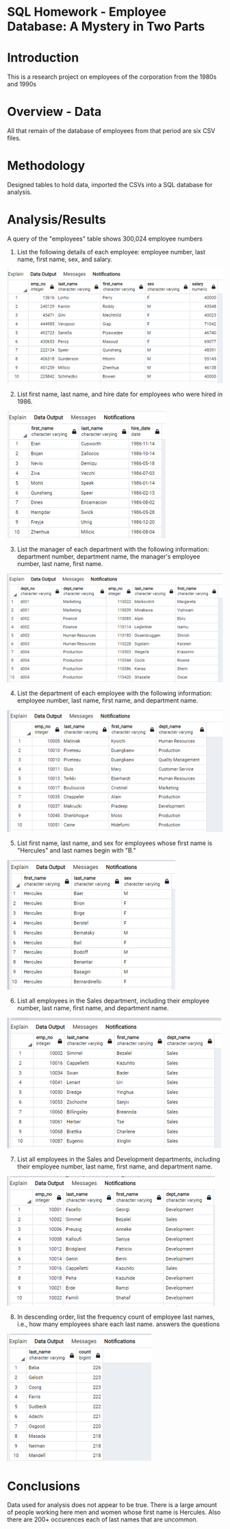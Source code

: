 
# SQL Homework - Employee Database: A Mystery in Two Parts

# Introduction
This is a research project on employees of the corporation from the 1980s and 1990s
# Overview - Data
All that remain of the database of employees from that period are six CSV files.
# Methodology
Designed tables to hold data, imported the CSVs into a SQL database for analysis.
# Analysis/Results
A query of the "employees" table shows 300,024 employee numbers

1. List the following details of each employee: employee number, last name, first name, sex, and salary.

![Table 1](Images/1.PNG)

2. List first name, last name, and hire date for employees who were hired in 1986.

![Table 2](Images/2.PNG)

3. List the manager of each department with the following information: department number, department name, the manager's employee number, last name, first name.

![Table 3](Images/3.PNG)

4. List the department of each employee with the following information: employee number, last name, first name, and department name.

![Table 43](Images/4.PNG)

5. List first name, last name, and sex for employees whose first name is "Hercules" and last names begin with "B."

![Table 5](Images/5.PNG)

6. List all employees in the Sales department, including their employee number, last name, first name, and department name.

![Table 6](Images/6.PNG)

7. List all employees in the Sales and Development departments, including their employee number, last name, first name, and department name.

![Table 7](Images/7.PNG)

8. In descending order, list the frequency count of employee last names, i.e., how many employees share each last name.
answers the questions

![Table 8](Images/8.PNG)


# Conclusions
Data used for analysis does not appear to be true. There is a large amount of people working here men and women whose first name is Hercules. Also there are 200+ occurences each of last names that are uncommon.
